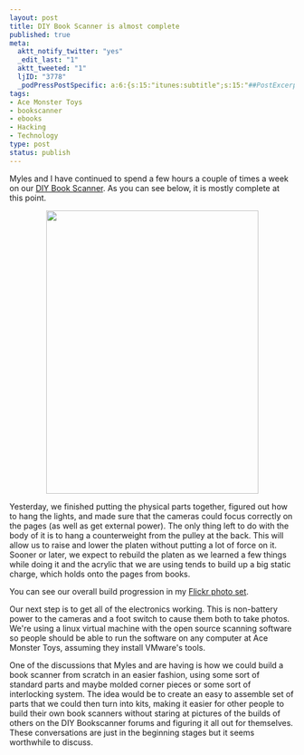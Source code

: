 ```yaml
--- 
layout: post
title: DIY Book Scanner is almost complete
published: true
meta: 
  aktt_notify_twitter: "yes"
  _edit_last: "1"
  aktt_tweeted: "1"
  ljID: "3778"
  _podPressPostSpecific: a:6:{s:15:"itunes:subtitle";s:15:"##PostExcerpt##";s:14:"itunes:summary";s:15:"##PostExcerpt##";s:15:"itunes:keywords";s:17:"##WordPressCats##";s:13:"itunes:author";s:10:"##Global##";s:15:"itunes:explicit";s:7:"Default";s:12:"itunes:block";s:7:"Default";}
tags: 
- Ace Monster Toys
- bookscanner
- ebooks
- Hacking
- Technology
type: post
status: publish
---
```

Myles and I have continued to spend a few hours a couple of times a week on our <a href="http://www.diybookscanner.org">DIY Book Scanner</a>. As you can see below, it is mostly complete at this point.

<p style="text-align: center"><a href="http://www.flickr.com/photos/albill/5523878240/" title="Untitled by albill, on Flickr"><img src="http://farm6.static.flickr.com/5097/5523878240_b81269d34e.jpg" width="375" height="500" alt="" /></a> </p>

Yesterday, we finished putting the physical parts together, figured out how to hang the lights, and made sure that the cameras could focus correctly on the pages (as well as get external power). The only thing left to do with the body of it is to hang a counterweight from the pulley at the back. This will allow us to raise and lower the platen without putting a lot of force on it. Sooner or later, we expect to rebuild the platen as we learned a few things while doing it and the acrylic that we are using tends to build up a big static charge, which holds onto the pages from books.

You can see our overall build progression in my <a href="http://www.flickr.com/photos/albill/sets/72157625981974143/">Flickr photo set</a>.

Our next step is to get all of the electronics working. This is non-battery power to the cameras and a foot switch to cause them both to take photos. We're using a linux virtual machine with the open source scanning software so people should be able to run the software on any computer at Ace Monster Toys, assuming they install VMware's tools.

One of the discussions that Myles and are having is how we could build a book scanner from scratch in an easier fashion, using some sort of standard parts and maybe molded corner pieces or some sort of interlocking system. The idea would be to create an easy to assemble set of parts that we could then turn into kits, making it easier for other people to build their own book scanners without staring at pictures of the builds of others on the DIY Bookscanner forums and figuring it all out for themselves. These conversations are just in the beginning stages but it seems worthwhile to discuss.

